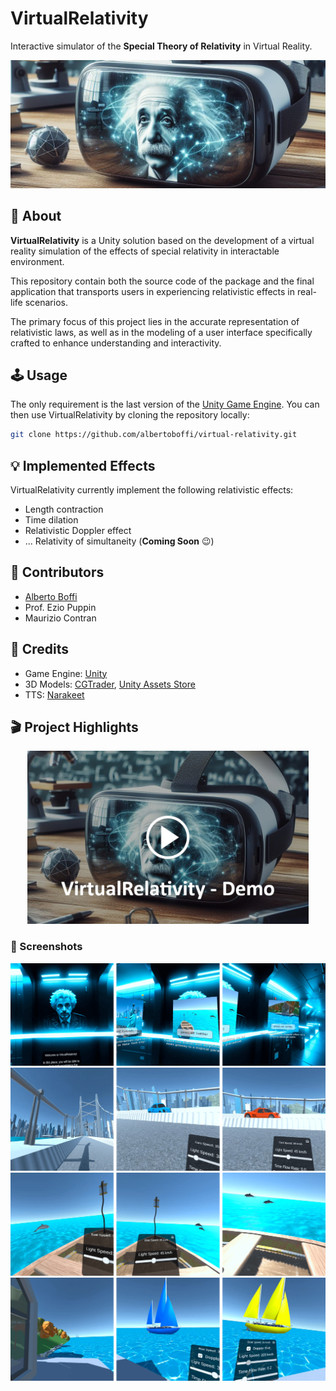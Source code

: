 # VirtualRelativity

Interactive simulator of the **Special Theory of Relativity** in Virtual Reality.

![VirtualRelativity](./Docs/Images/cover.jpg)

## 📣 About

**VirtualRelativity** is a Unity solution based on the development of a virtual reality simulation of the effects of special relativity in interactable environment.

This repository contain both the source code of the package and the final application that transports users in experiencing relativistic effects in real-life scenarios.

The primary focus of this project lies in the accurate representation of relativistic laws, as well as in the modeling of a user interface specifically crafted to enhance understanding and interactivity.

## 🕹️ Usage

The only requirement is the last version of the [Unity Game Engine](https://unity.com/). You can then use VirtualRelativity by cloning the repository locally:

```bash
git clone https://github.com/albertoboffi/virtual-relativity.git
```

## 💡 Implemented Effects

VirtualRelativity currently implement the following relativistic effects:
* Length contraction
* Time dilation
* Relativistic Doppler effect
* ... Relativity of simultaneity (**Coming Soon** 😉)

## 🤝 Contributors

* [Alberto Boffi](https://github.com/albertoboffi)
* Prof. Ezio Puppin
* Maurizio Contran

## 👏 Credits

* Game Engine: [Unity](https://unity.com/)
* 3D Models: [CGTrader](https://www.cgtrader.com/), [Unity Assets Store](https://assetstore.unity.com/)
* TTS: [Narakeet](https://www.narakeet.com/)

##  🎬 Project Highlights

[<p align="center"><a href="https://vimeo.com/927037750"><img src="./Docs/Images/video_preview.jpg" width="450"></a></p>](https://vimeo.com/927037750)

### 📸 Screenshots

![MainMenu](./Docs/Images/Screenshots/main_menu_screens.png)
![SpaceContraction](./Docs/Images/Screenshots/space_contraction_screens.png)
![TimeDilation](./Docs/Images/Screenshots/time_dilation_screens.png)
![DopplerEffect](./Docs/Images/Screenshots/doppler_effect_screens.png)